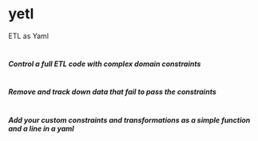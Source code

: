 # yetl
ETL as Yaml
#
##### Control a full ETL code with complex domain constraints
#
##### Remove and track down data that fail to pass the constraints  
#
##### Add your custom constraints and transformations as a simple function and a line in a yaml 
